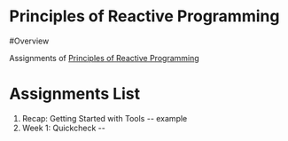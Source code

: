 Principles of Reactive Programming
==================================

#Overview

Assignments of [Principles of Reactive Programming](https://class.coursera.org/reactive-002/)

# Assignments List

1. Recap: Getting Started with Tools -- example
2. Week 1: Quickcheck -- 
